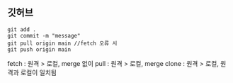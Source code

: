 ## 깃허브

    git add .
    git commit -m "message"
    git pull origin main //fetch 오류 시
    git push origin main

fetch : 원격 > 로컬, merge 없이
pull : 원격 > 로컬, merge
clone : 원격 > 로컬, 원격과 로컬이 일치됨
